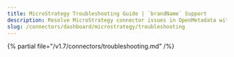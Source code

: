 ```yaml
---
title: MicroStrategy Troubleshooting Guide | `brandName` Support
description: Resolve MicroStrategy connector issues in OpenMetadata with expert troubleshooting tips, common error fixes, and step-by-step solutions for seamless integration.
slug: /connectors/dashboard/microstrategy/troubleshooting
---
```


{% partial file="/v1.7/connectors/troubleshooting.md" /%}
